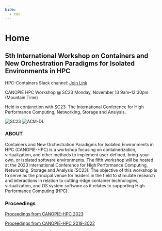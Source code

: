 ```yaml
---
hide:
  - toc
---
```


# Home

## 5th International Workshop on Containers and New Orchestration Paradigms for Isolated Environments in HPC

HPC-Containers Slack channel: [Join Link](http://bit.ly/hpccslack)

CANOPIE HPC Workshop @ SC23
Monday, November 13 9am–12:30pm (Mountain Time)

Held in conjunction with SC23: The International Conference for High Performance Computing, Networking, Storage and Analysis.

![SC23](../../images/sc23.png) ![ACM-DL](https://identitystandards.acm.org/acmdl/ACM-DL-Logo-flat-black-URL-small.JPG)

### ABOUT

Containers and New Orchestration Paradigms for Isolated Environments in HPC
(CANOPIE-HPC) is a workshop focusing on containerization, virtualization, and
other methods to implement user-defined, bring-your-own, or isolated software
environments. The fifth workshop will be hosted at the 2023 International
Conference for High Performance Computing, Networking, Storage and Analysis
(SC23). The objective of this workshop is to serve as the principal venue for
leaders in the field to stimulate research and interactions in relation to
cutting-edge container technologies, virtualization, and OS system software as
it relates to supporting High Performance Computing (HPC).

### Proceedings

[Proceedings from CANOPIE-HPC 2023](https://dl.acm.org/doi/proceedings/10.1145/3624062?tocHeading=heading4#heading4)

[Proceedings from CANOPIE-HPC 2019-2022](https://ieeexplore.ieee.org/xpl/conhome/1835005/all-proceedings)
